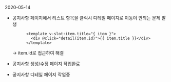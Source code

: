 2020-05-14

- 공지사항 페이지에서 리스트 항목을 클릭시 디테일 페이지로 이동이 안되는 문제 발생

  ```vue
        <template v-slot:item.title="{ item }">
          <div @click="detail(item.id)">{{ item.title }}</div>
        </template>
  ```

  -> item.id로 접근하여 해결

- 공지사항 생성/수정 페이지 작업완료

- 공지사항 디테일 페이지 작업중


